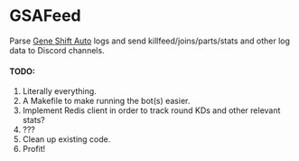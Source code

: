 # GSAFeed
Parse [Gene Shift Auto](https://geneshiftauto.com/) logs and send killfeed/joins/parts/stats and other log data to Discord channels.

#### TODO:
1) Literally everything.
2) A Makefile to make running the bot(s) easier.
2) Implement Redis client in order to track round KDs and other relevant stats?
3) ???
4) Clean up existing code.
5) Profit!